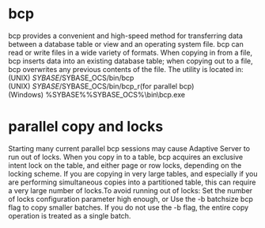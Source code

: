 # bcp
bcp provides a convenient and high-speed method for transferring data between a database table or view and an operating system file. bcp can read or write files in a wide variety of formats. When copying in from a file, bcp inserts data into an existing database table; when copying out to a file, bcp overwrites any previous contents of the file. The utility is located in:
(UNIX) $SYBASE/$SYBASE_OCS/bin/bcp  
(UNIX) $SYBASE/$SYBASE_OCS/bin/bcp_r(for parallel bcp)  
(Windows) %SYBASE%\%SYBASE_OCS%\bin\bcp.exe 

# parallel copy and locks
Starting many current parallel bcp sessions may cause Adaptive Server to run out of locks.
When you copy in to a table, bcp acquires an exclusive intent lock on the table, and either page or row locks, depending on the locking scheme. If you are copying in very large tables, and especially if you are performing simultaneous copies into a partitioned table, this can require a very large number of locks.To avoid running out of locks: Set the number of locks configuration parameter high enough, or Use the -b batchsize bcp flag to copy smaller batches. If you do not use the -b flag, the entire copy operation is treated as a single batch.
